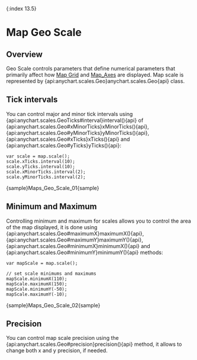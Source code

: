 {:index 13.5}
# Map Geo Scale

## Overview

Geo Scale controls parameters that define numerical parameters that primarily affect how [Map Grid](Map_Grid) and [Map_Axes](Map_Axes) are displayed. Map scale is represented by {api:anychart.scales.Geo}anychart.scales.Geo{api} class.

## Tick intervals

You can control major and minor tick intervals using {api:anychart.scales.GeoTicks#interval}interval(){api} of {api:anychart.scales.Geo#xMinorTicks}xMinorTicks(){api}, {api:anychart.scales.Geo#yMinorTicks}yMinorTicks(){api}, {api:anychart.scales.Geo#xTicks}xTicks(){api} and {api:anychart.scales.Geo#yTicks}yTicks(){api}: 

```
var scale = map.scale();
scale.xTicks.interval(10);
scale.yTicks.interval(10);
scale.xMinorTicks.interval(2);
scale.yMinorTicks.interval(2);
```

{sample}Maps\_Geo\_Scale\_01{sample}

## Minimum and Maximum

Controlling minimum and maximum for scales allows you to control the area of the map displayed, it is done using {api:anychart.scales.Geo#maximumX}maximumX(){api}, {api:anychart.scales.Geo#maximumY}maximumY(){api}, {api:anychart.scales.Geo#minimumX}minimumX(){api} and {api:anychart.scales.Geo#minimumY}minimumY(){api} methods:

```
var mapScale = map.scale();

// set scale minimums and maximums
mapScale.minimumX(110);
mapScale.maximumX(150);
mapScale.minimumY(-50);
mapScale.maximumY(-10);
```

{sample}Maps\_Geo\_Scale\_02{sample}

## Precision

You can control map scale precision using the {api:anychart.scales.Geo#precision}precision(){api} method, it allows to change both x and y precision, if needed.